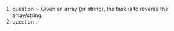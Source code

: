 1. question :- Given an array (or string), the task is to reverse the array/string. 
2. question :-
